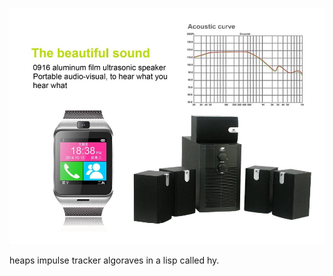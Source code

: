 ![cover image depicting a sound system a smartwatch and graph](./cover.jpg)

heaps impulse tracker algoraves in a lisp called hy.
